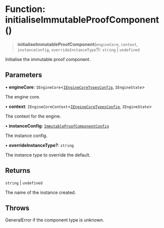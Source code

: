# Function: initialiseImmutableProofComponent()

> **initialiseImmutableProofComponent**(`engineCore`, `context`, `instanceConfig`, `overrideInstanceType`?): `string` \| `undefined`

Initialise the immutable proof component.

## Parameters

• **engineCore**: `IEngineCore`\<[`IEngineCoreTypesConfig`](../interfaces/IEngineCoreTypesConfig.md), `IEngineState`\>

The engine core.

• **context**: `IEngineCoreContext`\<[`IEngineCoreTypesConfig`](../interfaces/IEngineCoreTypesConfig.md), `IEngineState`\>

The context for the engine.

• **instanceConfig**: [`ImmutableProofComponentConfig`](../type-aliases/ImmutableProofComponentConfig.md)

The instance config.

• **overrideInstanceType?**: `string`

The instance type to override the default.

## Returns

`string` \| `undefined`

The name of the instance created.

## Throws

GeneralError if the component type is unknown.
